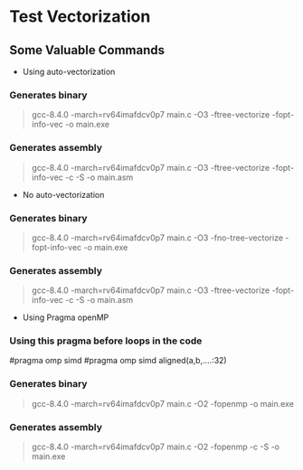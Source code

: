 # Test Vectorization 

## Some Valuable Commands

- Using auto-vectorization
### Generates binary 
> gcc-8.4.0 -march=rv64imafdcv0p7 main.c -O3 -ftree-vectorize  -fopt-info-vec -o main.exe
### Generates assembly 
> gcc-8.4.0 -march=rv64imafdcv0p7 main.c -O3 -ftree-vectorize  -fopt-info-vec -c -S -o main.asm

- No auto-vectorization 
### Generates binary 
> gcc-8.4.0 -march=rv64imafdcv0p7 main.c -O3 -fno-tree-vectorize  -fopt-info-vec -o main.exe
### Generates assembly 
> gcc-8.4.0 -march=rv64imafdcv0p7 main.c -O3 -ftree-vectorize  -fopt-info-vec -c -S -o main.asm

- Using Pragma openMP 
### Using this pragma before loops in the code 
#pragma omp simd 
#pragma omp simd aligned(a,b,....:32)

### Generates binary 
> gcc-8.4.0 -march=rv64imafdcv0p7 main.c -O2 -fopenmp -o main.exe
### Generates assembly 
> gcc-8.4.0 -march=rv64imafdcv0p7 main.c -O2 -fopenmp -c -S -o main.exe
